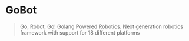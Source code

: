 GoBot
==

> Go, Robot, Go! Golang Powered Robotics. Next generation robotics framework with support for 18 different platforms




